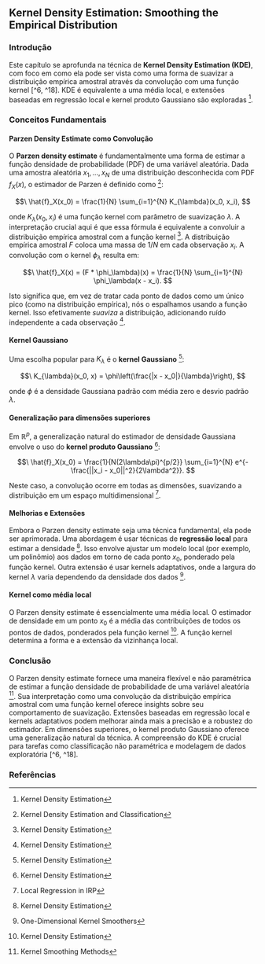 ## Kernel Density Estimation: Smoothing the Empirical Distribution

### Introdução
Este capítulo se aprofunda na técnica de **Kernel Density Estimation (KDE)**, com foco em como ela pode ser vista como uma forma de suavizar a distribuição empírica amostral através da convolução com uma função kernel [^6, ^18]. KDE é equivalente a uma média local, e extensões baseadas em regressão local e kernel produto Gaussiano são exploradas [^19].

### Conceitos Fundamentais

#### Parzen Density Estimate como Convolução
O **Parzen density estimate** é fundamentalmente uma forma de estimar a função densidade de probabilidade (PDF) de uma variável aleatória. Dada uma amostra aleatória $x_1, ..., x_N$ de uma distribuição desconhecida com PDF $f_X(x)$, o estimador de Parzen é definido como [^18]:

$$\
\hat{f}_X(x_0) = \frac{1}{N} \sum_{i=1}^{N} K_{\lambda}(x_0, x_i),
$$

onde $K_{\lambda}(x_0, x_i)$ é uma função kernel com parâmetro de suavização $\lambda$. A interpretação crucial aqui é que essa fórmula é equivalente a convoluir a distribuição empírica amostral com a função kernel [^19]. A distribuição empírica amostral $F$ coloca uma massa de $1/N$ em cada observação $x_i$. A convolução com o kernel $\phi_\lambda$ resulta em:

$$\
\hat{f}_X(x) = (F * \phi_\lambda)(x) = \frac{1}{N} \sum_{i=1}^{N} \phi_\lambda(x - x_i).
$$

Isto significa que, em vez de tratar cada ponto de dados como um único pico (como na distribuição empírica), nós o espalhamos usando a função kernel. Isso efetivamente *suaviza* a distribuição, adicionando ruído independente a cada observação [^19].

#### Kernel Gaussiano
Uma escolha popular para $K_\lambda$ é o **kernel Gaussiano** [^19]:

$$\
K_{\lambda}(x_0, x) = \phi\left(\frac{|x - x_0|}{\lambda}\right),
$$

onde $\phi$ é a densidade Gaussiana padrão com média zero e desvio padrão $\lambda$.

#### Generalização para dimensões superiores
Em $\mathbb{R}^p$, a generalização natural do estimador de densidade Gaussiana envolve o uso do **kernel produto Gaussiano** [^19]:

$$\
\hat{f}_X(x_0) = \frac{1}{N(2\lambda\pi)^{p/2}} \sum_{i=1}^{N} e^{-\frac{||x_i - x_0||^2}{2\lambda^2}}.
$$

Neste caso, a convolução ocorre em todas as dimensões, suavizando a distribuição em um espaço multidimensional [^10].

#### Melhorias e Extensões
Embora o Parzen density estimate seja uma técnica fundamental, ela pode ser aprimorada. Uma abordagem é usar técnicas de **regressão local** para estimar a densidade [^19]. Isso envolve ajustar um modelo local (por exemplo, um polinômio) aos dados em torno de cada ponto $x_0$, ponderado pela função kernel. Outra extensão é usar kernels adaptativos, onde a largura do kernel $\lambda$ varia dependendo da densidade dos dados [^3].

#### Kernel como média local
O Parzen density estimate é essencialmente uma média local. O estimador de densidade em um ponto $x_0$ é a média das contribuições de todos os pontos de dados, ponderados pela função kernel [^19]. A função kernel determina a forma e a extensão da vizinhança local.

### Conclusão

O Parzen density estimate fornece uma maneira flexível e não paramétrica de estimar a função densidade de probabilidade de uma variável aleatória [^6]. Sua interpretação como uma convolução da distribuição empírica amostral com uma função kernel oferece insights sobre seu comportamento de suavização. Extensões baseadas em regressão local e kernels adaptativos podem melhorar ainda mais a precisão e a robustez do estimador. Em dimensões superiores, o kernel produto Gaussiano oferece uma generalização natural da técnica. A compreensão do KDE é crucial para tarefas como classificação não paramétrica e modelagem de dados exploratória [^6, ^18].

### Referências
[^6]: Kernel Smoothing Methods
[^3]: One-Dimensional Kernel Smoothers
[^10]: Local Regression in IRP
[^18]: Kernel Density Estimation and Classification
[^19]: Kernel Density Estimation

<!-- END -->